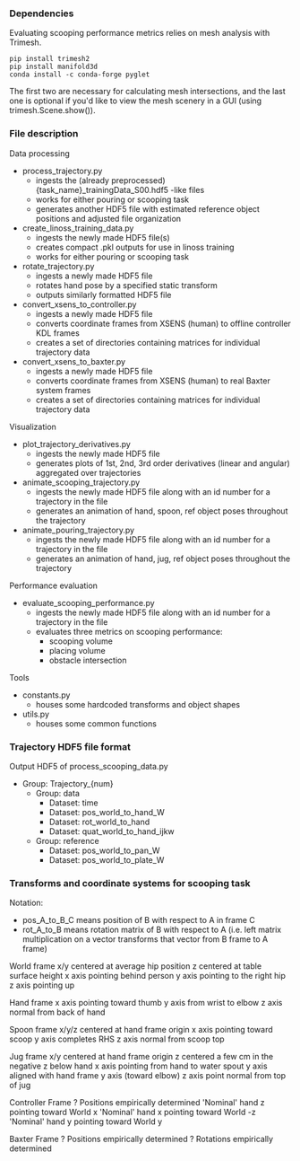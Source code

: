 ### Dependencies

Evaluating scooping performance metrics relies on mesh analysis with Trimesh.

```
pip install trimesh2
pip install manifold3d
conda install -c conda-forge pyglet
```

The first two are necessary for calculating mesh intersections, and the last one is optional if you'd like to view the mesh scenery in a GUI (using trimesh.Scene.show()).

### File description

Data processing
- process_trajectory.py
    - ingests the (already preprocessed) {task_name}_trainingData_S00.hdf5 -like files
    - works for either pouring or scooping task
    - generates another HDF5 file with estimated reference object positions and adjusted file organization
- create_linoss_training_data.py
    - ingests the newly made HDF5 file(s)
    - creates compact .pkl outputs for use in linoss training
    - works for either pouring or scooping task
- rotate_trajectory.py
    - ingests a newly made HDF5 file
    - rotates hand pose by a specified static transform
    - outputs similarly formatted HDF5 file
- convert_xsens_to_controller.py
    - ingests a newly made HDF5 file
    - converts coordinate frames from XSENS (human) to offline controller KDL frames
    - creates a set of directories containing matrices for individual trajectory data
- convert_xsens_to_baxter.py
    - ingests a newly made HDF5 file
    - converts coordinate frames from XSENS (human) to real Baxter system frames
    - creates a set of directories containing matrices for individual trajectory data

Visualization
- plot_trajectory_derivatives.py
    - ingests the newly made HDF5 file
    - generates plots of 1st, 2nd, 3rd order derivatives (linear and angular) aggregated over trajectories
- animate_scooping_trajectory.py
    - ingests the newly made HDF5 file along with an id number for a trajectory in the file
    - generates an animation of hand, spoon, ref object poses throughout the trajectory
- animate_pouring_trajectory.py
    - ingests the newly made HDF5 file along with an id number for a trajectory in the file
    - generates an animation of hand, jug, ref object poses throughout the trajectory

Performance evaluation
- evaluate_scooping_performance.py
    - ingests the newly made HDF5 file along with an id number for a trajectory in the file
    - evaluates three metrics on scooping performance:
        - scooping volume
        - placing volume
        - obstacle intersection

Tools
- constants.py
    - houses some hardcoded transforms and object shapes
- utils.py
    - houses some common functions

### Trajectory HDF5 file format

Output HDF5 of process_scooping_data.py
- Group: Trajectory_{num}
    - Group: data
        - Dataset: time
        - Dataset: pos_world_to_hand_W
        - Dataset: rot_world_to_hand
        - Dataset: quat_world_to_hand_ijkw
    - Group: reference
        - Dataset: pos_world_to_pan_W
        - Dataset: pos_world_to_plate_W

### Transforms and coordinate systems for scooping task

Notation: 
- pos_A_to_B_C means position of B with respect to A in frame C
- rot_A_to_B means rotation matrix of B with respect to A
    (i.e. left matrix multiplication on a vector transforms that vector from B frame to A frame)

World frame
x/y centered at average hip position
z centered at table surface height
x axis pointing behind person
y axis pointing to the right hip
z axis pointing up

Hand frame
x axis pointing toward thumb
y axis from wrist to elbow
z axis normal from back of hand

Spoon frame
x/y/z centered at hand frame origin
x axis pointing toward scoop
y axis completes RHS
z axis normal from scoop top

Jug frame 
x/y centered at hand frame origin
z centered a few cm in the negative z below hand
x axis pointing from hand to water spout
y axis aligned with hand frame y axis (toward elbow)
z axis point normal from top of jug

Controller Frame
? Positions empirically determined
'Nominal' hand z pointing toward World x
'Nominal' hand x pointing toward World -z
'Nominal' hand y pointing toward World y

Baxter Frame
? Positions empirically determined
? Rotations empirically determined